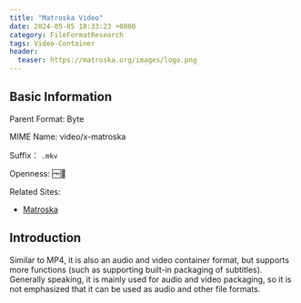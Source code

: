 ```yaml
---
title: "Matroska Video"
date: 2024-05-05 18:33:23 +0800
category: FileFormatResearch
tags: Video-Container
header:
  teaser: https://matroska.org/images/logo.png
---
```


## Basic Information

Parent Format: Byte

MIME Name: video/x-matroska

Suffix： `.mkv`

Openness: 🆓📖

Related Sites:

* [Matroska](https://matroska.org/index.html)

## Introduction

Similar to MP4, it is also an audio and video container format, but supports more functions (such as supporting built-in packaging of subtitles). Generally speaking, it is mainly used for audio and video packaging, so it is not emphasized that it can be used as audio and other file formats.
